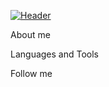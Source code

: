 [![Header](https://github.com/Andrrii/Andrrii/blob/main/assets/Mem.gif)](https://github.com/Andrrii/)

About me

Languages and Tools

Follow me